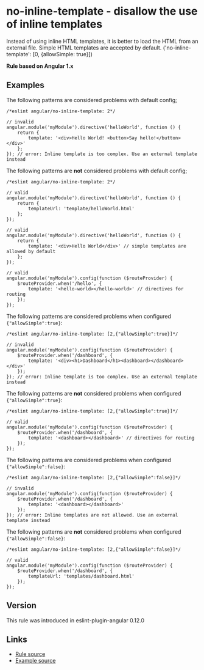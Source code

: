 <!-- WARNING: Generated documentation. Edit docs and examples in the rule and examples file ('rules/no-inline-template.js', 'examples/no-inline-template.js'). -->

# no-inline-template - disallow the use of inline templates

Instead of using inline HTML templates, it is better to load the HTML from an external file.
Simple HTML templates are accepted by default.
('no-inline-template': [0, {allowSimple: true}])

**Rule based on Angular 1.x**

## Examples

The following patterns are considered problems with default config;

    /*eslint angular/no-inline-template: 2*/

    // invalid
    angular.module('myModule').directive('helloWorld', function () {
        return {
            template: '<div>Hello World! <button>Say hello!</button></div>'
        };
    }); // error: Inline template is too complex. Use an external template instead

The following patterns are **not** considered problems with default config;

    /*eslint angular/no-inline-template: 2*/

    // valid
    angular.module('myModule').directive('helloWorld', function () {
        return {
            templateUrl: 'template/helloWorld.html'
        };
    });

    // valid
    angular.module('myModule').directive('helloWorld', function () {
        return {
            template: '<div>Hello World</div>' // simple templates are allowed by default
        };
    });

    // valid
    angular.module('myModule').config(function ($routeProvider) {
        $routeProvider.when('/hello', {
            template: '<hello-world></hello-world>' // directives for routing
        });
    });

The following patterns are considered problems when configured `{"allowSimple":true}`:

    /*eslint angular/no-inline-template: [2,{"allowSimple":true}]*/

    // invalid
    angular.module('myModule').config(function ($routeProvider) {
        $routeProvider.when('/dashboard', {
            template: '<div><h1>Dashboard</h1><dashboard></dashboard></div>'
        });
    }); // error: Inline template is too complex. Use an external template instead

The following patterns are **not** considered problems when configured `{"allowSimple":true}`:

    /*eslint angular/no-inline-template: [2,{"allowSimple":true}]*/

    // valid
    angular.module('myModule').config(function ($routeProvider) {
        $routeProvider.when('/dashboard', {
            template: '<dashboard></dashboard>' // directives for routing
        });
    });

The following patterns are considered problems when configured `{"allowSimple":false}`:

    /*eslint angular/no-inline-template: [2,{"allowSimple":false}]*/

    // invalid
    angular.module('myModule').config(function ($routeProvider) {
        $routeProvider.when('/dashboard', {
            template: '<dashboard></dashboard>'
        });
    }); // error: Inline templates are not allowed. Use an external template instead

The following patterns are **not** considered problems when configured `{"allowSimple":false}`:

    /*eslint angular/no-inline-template: [2,{"allowSimple":false}]*/

    // valid
    angular.module('myModule').config(function ($routeProvider) {
        $routeProvider.when('/dashboard', {
            templateUrl: 'templates/dashboard.html'
        });
    });

## Version

This rule was introduced in eslint-plugin-angular 0.12.0

## Links

* [Rule source](/rules/no-inline-template.js)
* [Example source](/examples/no-inline-template.js)
